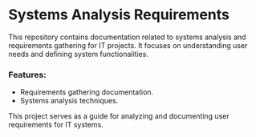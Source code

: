 # Systems Analysis Requirements

This repository contains documentation related to systems analysis and requirements gathering for IT projects. It focuses on understanding user needs and defining system functionalities.

### Features:
- Requirements gathering documentation.
- Systems analysis techniques.

This project serves as a guide for analyzing and documenting user requirements for IT systems.

